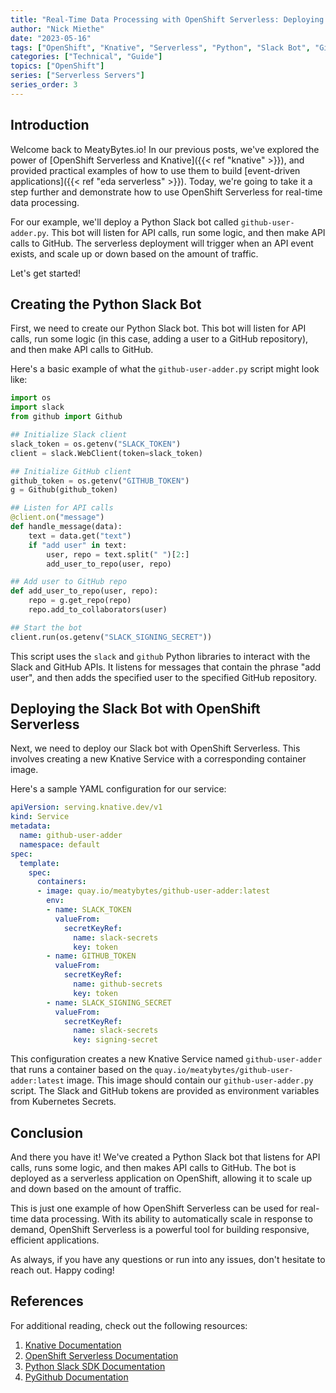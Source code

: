 ```yaml
---
title: "Real-Time Data Processing with OpenShift Serverless: Deploying a Python Slack Bot"
author: "Nick Miethe"
date: "2023-05-16"
tags: ["OpenShift", "Knative", "Serverless", "Python", "Slack Bot", "GitHub"]
categories: ["Technical", "Guide"]
topics: ["OpenShift"]
series: ["Serverless Servers"]
series_order: 3
---
```


## Introduction

Welcome back to MeatyBytes.io! In our previous posts, we've explored the power of [OpenShift Serverless and Knative]({{< ref "knative" >}}), and provided practical examples of how to use them to build [event-driven applications]({{< ref "eda serverless" >}}). Today, we're going to take it a step further and demonstrate how to use OpenShift Serverless for real-time data processing.

For our example, we'll deploy a Python Slack bot called `github-user-adder.py`. This bot will listen for API calls, run some logic, and then make API calls to GitHub. The serverless deployment will trigger when an API event exists, and scale up or down based on the amount of traffic.

Let's get started!

## Creating the Python Slack Bot

First, we need to create our Python Slack bot. This bot will listen for API calls, run some logic (in this case, adding a user to a GitHub repository), and then make API calls to GitHub.

Here's a basic example of what the `github-user-adder.py` script might look like:

```python
import os
import slack
from github import Github

## Initialize Slack client
slack_token = os.getenv("SLACK_TOKEN")
client = slack.WebClient(token=slack_token)

## Initialize GitHub client
github_token = os.getenv("GITHUB_TOKEN")
g = Github(github_token)

## Listen for API calls
@client.on("message")
def handle_message(data):
    text = data.get("text")
    if "add user" in text:
        user, repo = text.split(" ")[2:]
        add_user_to_repo(user, repo)

## Add user to GitHub repo
def add_user_to_repo(user, repo):
    repo = g.get_repo(repo)
    repo.add_to_collaborators(user)

## Start the bot
client.run(os.getenv("SLACK_SIGNING_SECRET"))
```

This script uses the `slack` and `github` Python libraries to interact with the Slack and GitHub APIs. It listens for messages that contain the phrase "add user", and then adds the specified user to the specified GitHub repository.

## Deploying the Slack Bot with OpenShift Serverless

Next, we need to deploy our Slack bot with OpenShift Serverless. This involves creating a new Knative Service with a corresponding container image.

Here's a sample YAML configuration for our service:

```yaml
apiVersion: serving.knative.dev/v1
kind: Service
metadata:
  name: github-user-adder
  namespace: default
spec:
  template:
    spec:
      containers:
      - image: quay.io/meatybytes/github-user-adder:latest
        env:
        - name: SLACK_TOKEN
          valueFrom:
            secretKeyRef:
              name: slack-secrets
              key: token
        - name: GITHUB_TOKEN
          valueFrom:
            secretKeyRef:
              name: github-secrets
              key: token
        - name: SLACK_SIGNING_SECRET
          valueFrom:
            secretKeyRef:
              name: slack-secrets
              key: signing-secret
```

This configuration creates a new Knative Service named `github-user-adder` that runs a container based on the `quay.io/meatybytes/github-user-adder:latest` image. This image should contain our `github-user-adder.py` script. The Slack and GitHub tokens are provided as environment variables from Kubernetes Secrets.

## Conclusion

And there you have it! We've created a Python Slack bot that listens for API calls, runs some logic, and then makes API calls to GitHub. The bot is deployed as a serverless application on OpenShift, allowing it to scale up and down based on the amount of traffic.

This is just one example of how OpenShift Serverless can be used for real-time data processing. With its ability to automatically scale in response to demand, OpenShift Serverless is a powerful tool for building responsive, efficient applications.

As always, if you have any questions or run into any issues, don't hesitate to reach out. Happy coding!

## References

For additional reading, check out the following resources:

1. [Knative Documentation](https://knative.dev/docs/)
2. [OpenShift Serverless Documentation](https://docs.openshift.com/container-platform/4.13/serverless/about/about-serverless.html)
3. [Python Slack SDK Documentation](https://slack.dev/python-slack-sdk/)
4. [PyGithub Documentation](https://pygithub.readthedocs.io/en/latest/)
